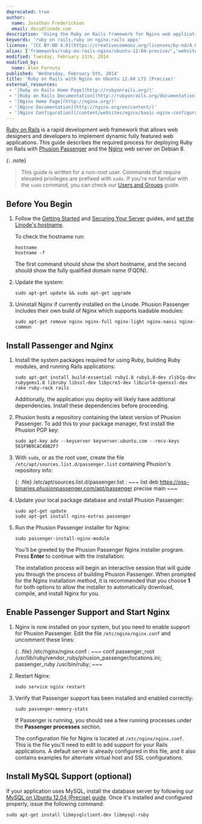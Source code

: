 ```yaml
---
deprecated: true
author:
  name: Jonathan Frederickson
  email: docs@linode.com
description: 'Using the Ruby on Rails framework for Nginx web applications on Ubuntu 12.04'
keywords: 'ruby on rails,ruby on nginx,rails apps'
license: '[CC BY-ND 4.0](https://creativecommons.org/licenses/by-nd/4.0)'
alias: ['frameworks/ruby-on-rails-nginx/ubuntu-12-04-precise/','websites/ror/ruby-on-rails-with-nginx-on-ubuntu-12-04-precise/index.cfm/','websites/ror/ruby-on-rails-with-nginx-on-ubuntu-12-04-precise/']
modified: Tuesday, February 11th, 2014
modified_by:
  name: Alex Fornuto
published: 'Wednesday, February 5th, 2014'
title: 'Ruby on Rails with Nginx on Ubuntu 12.04 LTS (Precise)'
external_resources:
 - '[Ruby on Rails Home Page](http://rubyonrails.org/)'
 - '[Ruby on Rails Documentation](http://rubyonrails.org/documentation)'
 - '[Nginx Home Page](http://nginx.org/)'
 - '[Nginx Documentation](http://nginx.org/en/content/)'
 - '[Nginx Configuration](/content/websites/nginx/basic-nginx-configuration)'
---
```


[Ruby on Rails](http://rubyonrails.org/) is a rapid development web framework that allows web designers and developers to implement dynamic fully featured web applications. This guide describes the required process for deploying Ruby on Rails with [Phusion Passenger](https://www.phusionpassenger.com/) and the [Nginx](https://www.nginx.com/) web server on Debian 8.

{: .note}
>
>This guide is written for a non-root user. Commands that require elevated privileges are prefixed with `sudo`. If you're not familiar with the `sudo` command, you can check our [Users and Groups](/content/tools-reference/linux-users-and-groups) guide.


## Before You Begin

1.  Follow the [Getting Started](/content/getting-started) and [Securing Your Server](/content/security/securing-your-server) guides, and [set the Linode's hostname](/content/getting-started#setting-the-hostname).

    To check the hostname run:

        hostname
        hostname -f

    The first command should show the short hostname, and the second should show the fully qualified domain name (FQDN).

2.  Update the system:

        sudo apt-get update && sudo apt-get upgrade

3.  Uninstall Nginx if currently installed on the Linode. Phusion Passenger includes their own build of Nginx which supports loadable modules:

        sudo apt-get remove nginx nginx-full nginx-light nginx-naxsi nginx-common


## Install Passenger and Nginx

1.  Install the system packages required for using Ruby, building Ruby modules, and running Rails applications:

        sudo apt-get install build-essential ruby1.8 ruby1.8-dev zlib1g-dev rubygems1.8 libruby libssl-dev libpcre3-dev libcurl4-openssl-dev rake ruby-rack rails

    Additionally, the application you deploy will likely have additional dependencies. Install these dependencies before proceeding.

2.  Phusion hosts a repository containing the latest version of Phusion Passenger. To add this to your package manager, first install the Phusion PGP key:

        sudo apt-key adv --keyserver keyserver.ubuntu.com --recv-keys 561F9B9CAC40B2F7

3.  With `sudo`, or as the root user, create the file `/etc/apt/sources.list.d/passenger.list` containing Phusion's repository info:

    {: .file}
    /etc/apt/sources.list.d/passenger.list
    :   ~~~ list
        deb https://oss-binaries.phusionpassenger.com/apt/passenger precise main
        ~~~

4.  Update your local package database and install Phusion Passenger:

        sudo apt-get update
        sudo apt-get install nginx-extras passenger

5.  Run the Phusion Passenger installer for Nginx:

        sudo passenger-install-nginx-module

    You'll be greeted by the Phusion Passenger Nginx installer program. Press **Enter** to continue with the installation:

    The installation process will begin an interactive session that will guide you through the process of building Phusion Passenger. When prompted for the Nginx installation method, it is recommended that you choose **1** for both options to allow the installer to automatically download, compile, and install Nginx for you.


## Enable Passenger Support and Start Nginx

1.  Nginx is now installed on your system, but you need to enable support for Phusion Passenger. Edit the file `/etc/nginx/nginx.conf` and uncomment these lines:

    {: .file}
    /etc/nginx/nginx.conf
    :   ~~~ conf
        passenger_root /usr/lib/ruby/vendor_ruby/phusion_passenger/locations.ini;
        passenger_ruby /usr/bin/ruby;
        ~~~

2.  Restart Nginx:

        sudo service nginx restart

3.  Verify that Passenger support has been installed and enabled correctly:

        sudo passenger-memory-stats

    If Passenger is running, you should see a few running processes under the **Passenger processes** section.

    The configuration file for Nginx is located at `/etc/nginx/nginx.conf`. This is the file you'll need to edit to add support for your Rails applications. A default server is already configured in this file, and it also contains examples for alternate virtual host and SSL configurations.


## Install MySQL Support (optional)

If your application uses MySQL, install the database server by following our [MySQL on Ubuntu 12.04 (Precise) guide](/content/databases/mysql/deploy-mysql-relational-databases-on-ubuntu-12-04-precise-pangolin). Once it's installed and configured properly, issue the following command:

    sudo apt-get install libmysqlclient-dev libmysql-ruby
